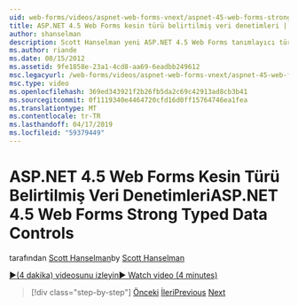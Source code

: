 ```yaml
---
uid: web-forms/videos/aspnet-web-forms-vnext/aspnet-45-web-forms-strong-typed-data-controls
title: ASP.NET 4.5 Web Forms kesin türü belirtilmiş veri denetimleri | Microsoft Docs
author: shanselman
description: Scott Hanselman yeni ASP.NET 4.5 Web Forms tanımlayıcı türü belirtilmiş veri denetimleri gösterir.
ms.author: riande
ms.date: 08/15/2012
ms.assetid: 9fe1858e-23a1-4cd8-aa69-6eadbb249612
msc.legacyurl: /web-forms/videos/aspnet-web-forms-vnext/aspnet-45-web-forms-strong-typed-data-controls
msc.type: video
ms.openlocfilehash: 369ed343921f2b26fb5da2c69c42913ad8cb3b41
ms.sourcegitcommit: 0f1119340e4464720cfd16d0ff15764746ea1fea
ms.translationtype: MT
ms.contentlocale: tr-TR
ms.lasthandoff: 04/17/2019
ms.locfileid: "59379449"
---
```

# <a name="aspnet-45-web-forms-strong-typed-data-controls"></a><span data-ttu-id="07cd6-103">ASP.NET 4.5 Web Forms Kesin Türü Belirtilmiş Veri Denetimleri</span><span class="sxs-lookup"><span data-stu-id="07cd6-103">ASP.NET 4.5 Web Forms Strong Typed Data Controls</span></span>

<span data-ttu-id="07cd6-104">tarafından [Scott Hanselman](https://github.com/shanselman)</span><span class="sxs-lookup"><span data-stu-id="07cd6-104">by [Scott Hanselman](https://github.com/shanselman)</span></span>

[<span data-ttu-id="07cd6-105">&#9654;(4 dakika) videosunu izleyin</span><span class="sxs-lookup"><span data-stu-id="07cd6-105">&#9654; Watch video (4 minutes)</span></span>](https://channel9.msdn.com/Blogs/ASP-NET-Site-Videos/aspnet-45-web-forms-strong-typed-data-controls)

> [!div class="step-by-step"]
> <span data-ttu-id="07cd6-106">[Önceki](aspnet-45-web-forms-model-binding.md)
> [İleri](aspnet-vnext-videos-bundling-and-minification.md)</span><span class="sxs-lookup"><span data-stu-id="07cd6-106">[Previous](aspnet-45-web-forms-model-binding.md)
[Next](aspnet-vnext-videos-bundling-and-minification.md)</span></span>

